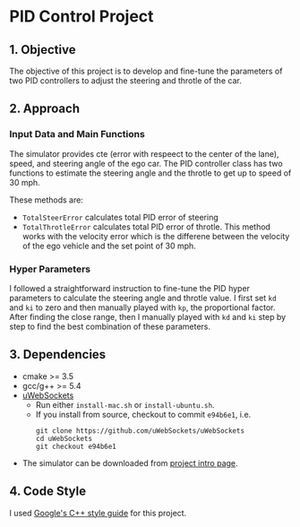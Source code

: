 # PID Control Project 


## 1. Objective 
The objective of this project is to develop and fine-tune the parameters of two PID controllers to adjust the steering and throtle of the car.  

## 2. Approach 

### Input Data and Main Functions 
The simulator provides cte (error with respeect to the center of the lane), speed, and steering angle of the ego car. The PID controller class has two functions to estimate the steering angle and the throtle to get up to speed of 30 mph. 

These methods are: 
- `TotalSteerError` calculates total PID error of steering 
- `TotalThrotleError` calculates total PID error of throtle. This method works with the velocity error which is the differene between the velocity of the ego vehicle and the set point of 30 mph. 

### Hyper Parameters 
I followed a straightforward instruction to fine-tune the PID hyper parameters to calculate the steering angle and throtle value. I first set `kd` and `ki` to zero and then manually played with `kp`, the proportional factor. After finding the close range, then I manually played with `kd` and `ki` step by step to find the best combination of these parameters. 


## 3. Dependencies

* cmake >= 3.5
* gcc/g++ >= 5.4
* [uWebSockets](https://github.com/uWebSockets/uWebSockets)
  * Run either `install-mac.sh` or `install-ubuntu.sh`.
  * If you install from source, checkout to commit `e94b6e1`, i.e.
    ```
    git clone https://github.com/uWebSockets/uWebSockets 
    cd uWebSockets
    git checkout e94b6e1
    ```
* The simulator can be downloaded from [project intro page](https://github.com/udacity/self-driving-car-sim/releases). 

## 4. Code Style

I used [Google's C++ style guide](https://google.github.io/styleguide/cppguide.html) for this project. 



